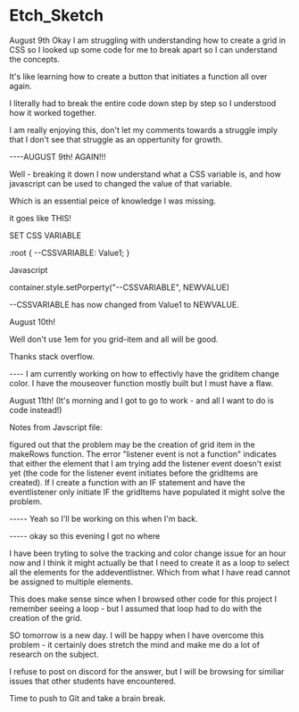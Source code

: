 # Etch_Sketch

August 9th
Okay I am struggling with understanding how to create a grid in CSS so I looked up some code for me to break apart so I can understand the concepts.

It's like learning how to create a button that initiates a function all over again.

I literally had to break the entire code down step by step so I understood how it worked together.

I am really enjoying this, don't let my comments towards a struggle imply that I don't see that struggle as an oppertunity for growth.

----AUGUST 9th! AGAIN!!!

Well - breaking it down I now understand what a CSS variable is, and how javascript can be used to changed the value of that variable.

Which is an essential peice of knowledge I was missing.

it goes like THIS!

SET CSS VARIABLE

:root {
--CSSVARIABLE: Value1;
}

Javascript

container.style.setPorperty("--CSSVARIABLE", NEWVALUE)

--CSSVARIABLE has now changed from Value1 to NEWVALUE.

August 10th!

Well don't use 1em for you grid-item and all will be good.

Thanks stack overflow.

---- I am currently working on how to effectivly have the griditem change color. I have the mouseover function mostly built but I must have a flaw.

August 11th! (It's morning and I got to go to work - and all I want to do is code instead!)

Notes from Javscript file:

figured out that the problem may be the creation of grid item
in the makeRows function. The error "listener event is not a function" indicates that either the element that I am trying add the listener event doesn't exist yet (the code for the listener event initiates before the gridItems are created). If I create a function with an IF statement and have the eventlistener only initiate IF the gridItems have populated it might solve the problem.

----- Yeah so I'll be working on this when I'm back.

----- okay so this evening I got no where

I have been tryting to solve the tracking and color change issue for an hour now and I think it might actually be that I need to create it as a loop to select all the elements for the addeventlistner. Which from what I have read cannot be assigned to multiple elements.

This does make sense since when I browsed other code for this project I remember seeing a loop - but I assumed that loop had to do with the creation of the grid.

SO tomorrow is a new day. I will be happy when I have overcome this problem - it certainly does stretch the mind and make me do a lot of research on the subject.

I refuse to post on discord for the answer, but I will be browsing for similiar issues that other students have encountered.

Time to push to Git and take a brain break.

